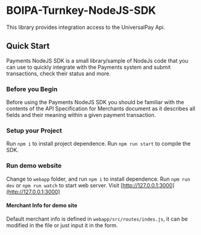 # BOIPA-Turnkey-NodeJS-SDK
This library provides integration access to the UniversalPay Api.

## Quick Start
Payments NodeJS SDK is a small library/sample of NodeJs code that you can use to quickly integrate with the Payments system and submit transactions, check their status and more.

### Before you Begin
Before using the Payments NodeJS SDK you should be familiar with the contents of the API Specification for Merchants document as it describes all fields and their meaning within a given payment transaction.

### Setup your Project
Run `npm i` to install project dependence. 
Run `npm run start` to compile the SDK.

### Run demo website
Change to `webapp` folder, and run `npm i` to install dependence.
Run `npm run dev` or `npm run watch` to start web server.
Visit [http://127.0.0.1:3000](http://127.0.0.1:3000)

#### Merchant Info for demo site
Default merchant info is defined in `webapp/src/routes/indes.js`, it can be modified in the file or just input it in the form.

